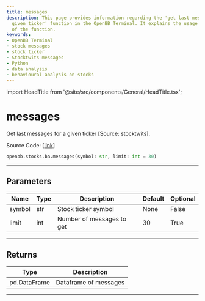 ```yaml
---
title: messages
description: This page provides information regarding the 'get last messages for a
  given ticker' function in the OpenBB Terminal. It explains the usage and parameters
  of the function.
keywords:
- OpenBB Terminal
- stock messages
- stock ticker
- Stocktwits messages
- Python
- data analysis
- behavioural analysis on stocks
---
```


import HeadTitle from '@site/src/components/General/HeadTitle.tsx';

<HeadTitle title="messages - Ba - Stocks - Reference | OpenBB SDK Docs" />

# messages

Get last messages for a given ticker [Source: stocktwits].

Source Code: [[link](https://github.com/OpenBB-finance/OpenBBTerminal/tree/main/openbb_terminal/common/behavioural_analysis/stocktwits_model.py#L52)]

```python
openbb.stocks.ba.messages(symbol: str, limit: int = 30)
```

---

## Parameters

| Name | Type | Description | Default | Optional |
| ---- | ---- | ----------- | ------- | -------- |
| symbol | str | Stock ticker symbol | None | False |
| limit | int | Number of messages to get | 30 | True |


---

## Returns

| Type | Description |
| ---- | ----------- |
| pd.DataFrame | Dataframe of messages |
---
